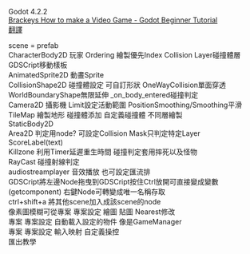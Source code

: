 Godot 4.2.2  
[Brackeys How to make a Video Game - Godot Beginner Tutorial](https://www.youtube.com/watch?v=LOhfqjmasi0&ab_channel=Brackeys "link")  
[翻譯](https://www.bilibili.com/video/BV1wz421D7MH/?spm_id_from=333.788&vd_source=0311b6597067ce953b2353f1e28e77c5 "link")  

scene = prefab  
CharacterBody2D 玩家 Ordering 繪製優先Index Collision Layer碰撞體層 GDSCript移動樣板  
AnimatedSprite2D 動畫Sprite  
CollisionShape2D 碰撞體設定 可自訂形狀 OneWayCollision單面穿透 WorldBoundaryShape無限延伸 _on_body_entered碰撞判定  
Camera2D 攝影機 Limit設定活動範圍 PositionSmoothing/Smoothing平滑  
TileMap 繪製地形 碰撞體添加 自定義碰撞體 不同層繪製  
StaticBody2D  
Area2D 判定用node? 可設定Collision Mask只判定特定Layer  
ScoreLabel(text)  
Killzone 利用Timer延遲重生時間 碰撞判定套用摔死以及怪物  
RayCast 碰撞射線判定  
audiostreamplayer 音效播放 也可設定匯流排  
GDSCript將左邊Node拖曳到GDSCript按住Ctrl放開可直接變成變數(getcomponent) 右鍵Node可轉變成唯一名稱存取  
ctrl+shift+a 將其他scene加入成該scene的node  
像素圖模糊可從專案 專案設定 繪圖 貼圖 Nearest修改  
專案 專案設定 自動載入設定的物件 像是GameManager  
專案 專案設定 輸入映射 自定義操控  
匯出教學
